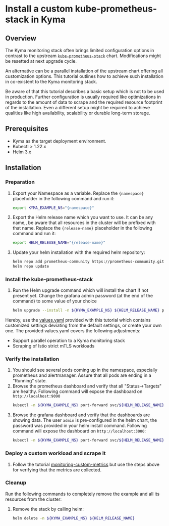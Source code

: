 # Install a custom kube-prometheus-stack in Kyma

## Overview

The Kyma monitoring stack often brings limited configuration options in contrast to the upstream [`kube-prometheus-stack`](https://github.com/prometheus-community/helm-charts/blob/main/charts/kube-prometheus-stack) chart. Modifications might be resetted at next upgrade cycle.

An alternative can be a parallel installation of the upstream chart offering all customization options. This tutorial outlines how to achieve such installation in co-existent to the Kyma monitoring stack.

Be aware of that this tutorial describes a basic setup which is not to be used in production. Further configuration is usually required like optimizations in regards to the amount of data to scrape and the required resource footprint of the installation. Even a different setup might be required to achieve qualities like high availability, scalability or durable long-term storage.

## Prerequisites

- Kyma as the target deployment environment.
- Kubectl > 1.22.x
- Helm 3.x

## Installation

### Preparation

1. Export your Namespace as a variable. Replace the `{namespace}` placeholder in the following command and run it:

    ```bash
    export KYMA_EXAMPLE_NS="{namespace}"
    ```

1. Export the Helm release name which you want to use. It can be any name,, be aware that all resources in the cluster will be prefixed with that name. Replace the `{release-name}` placeholder in the following command and run it:
    ```bash
    export HELM_RELEASE_NAME="{release-name}"
    ```

2. Update your helm installation with the required helm repository:

    ```bash
    helm repo add prometheus-community https://prometheus-community.github.io/helm-charts
    helm repo update
    ```

### Install the kube-prometheus-stack

1. Run the Helm upgrade command which will install the chart if not present yet. Change the grafana admin password (at the end of the command) to some value of your choice
    ```bash
    helm upgrade --install -n ${KYMA_EXAMPLE_NS} ${HELM_RELEASE_NAME} prometheus-community/kube-prometheus-stack -f https://raw.githubusercontent.com/kyma-project/examples/main/prometheus/values.yaml --set grafana.adminPassword=myPwd
    ```

Hereby, use the [values.yaml](./values.yaml) provided with this tutorial which contains customized settings deviating from the default settings, or create your own one.
The provided values.yaml covers the following adjustments:
- Support parallel operation to a Kyma monitoring stack
- Scraping of Istio strict mTLS workloads

### Verify the installation

1. You should see several pods coming up in the namespace, especially prometheus and alertmanager. Assure that all pods are ending in a "Running" state.
2. Browse the prometheus dashboard and verify that all "Status->Targets" are healthy. Following command will expose the dashboard on `http://localhost:9090`
   ```bash
   kubectl -n ${KYMA_EXAMPLE_NS} port-forward svc/${HELM_RELEASE_NAME}-kube-prometheus-stack-prometheus 9090
   ```
2. Browse the grafana dashboard and verify that the dashboards are showing data. The user `admin` is pre-configured in the helm chart, the password was provided in your helm install command. Following command will expose the dashboard on `http://localhost:3000`:
   ```bash
   kubectl -n ${KYMA_EXAMPLE_NS} port-forward svc/${HELM_RELEASE_NAME}-grafana 3000:80
   ```

### Deploy a custom workload and scrape it

1. Follow the tutorial [monitoring-custom-metrics](./../monitoring-custom-metrics/) but use the steps above for verifying that the metrics are collected.

### Cleanup

Run the following commands to completely remove the example and all its resources from the cluster:

1. Remove the stack by calling helm:

    ```bash
    helm delete -n ${KYMA_EXAMPLE_NS} ${HELM_RELEASE_NAME}
    ```
